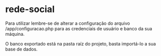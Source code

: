 # rede-social

Para utilizar lembre-se de alterar a configuração do arquivo /app/configuracao.php para as credenciais de usuário e banco da sua máquina.

O banco exportado está na pasta raíz do projeto, basta importá-lo a sua base de dados.
